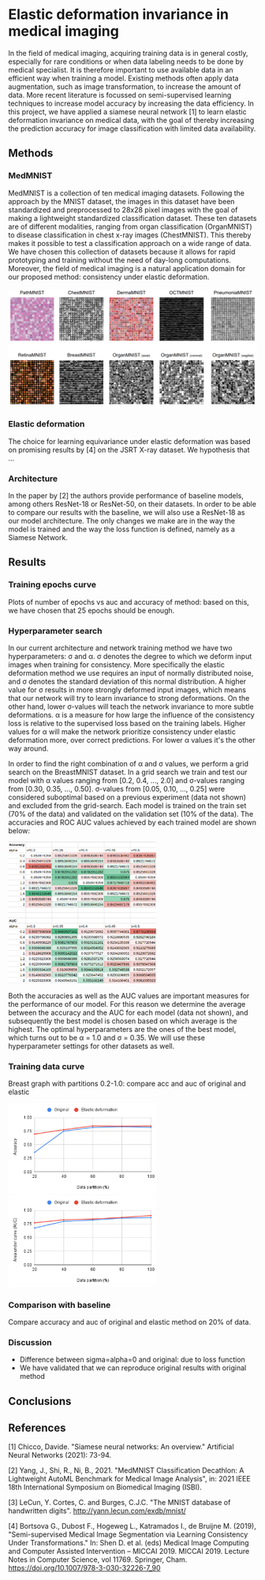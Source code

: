 # Elastic deformation invariance in medical imaging

In the field of medical imaging, acquiring training data is in general costly, especially for rare conditions or when data labeling needs to be done by medical specialist. It is therefore important to use available data in an efficient way when training a model. Existing methods often apply data augmentation, such as image transformation, to increase the amount of data. More recent literature is focussed on semi-supervised learning techniques to increase model accuracy by increasing the data efficiency. In this project, we have applied a siamese neural network [1] to learn elastic deformation invariance on medical data, with the goal of thereby increasing the prediction accuracy for image classification with limited data availability. 

## Methods

### MedMNIST
MedMNIST is a collection of ten medical imaging datasets. Following the approach by the MNIST dataset, the images in this dataset have been standardized and preprocessed to 28x28 pixel images with the goal of making a lightweight standardized classification dataset. These ten datasets are of different modalities, ranging from organ classification (OrganMNIST) to disease classification in chest x-ray images (ChestMNIST). This thereby makes it possible to test a classification approach on a wide range of data. We have chosen this collection of datasets because it allows for rapid prototyping and training without the need of day-long computations. Moreover, the field of medical imaging is a natural application domain for our proposed method: consistency under elastic deformation.
<br />
<br />
<img src="medmnist_overview.PNG" alt="medmnist_overview" width="600"/>

### Elastic deformation
The choice for learning equivariance under elastic deformation was based on promising results by [4] on the JSRT X-ray dataset. We hypothesis that ...

### Architecture
In the paper by [2] the authors provide performance of baseline models, among others ResNet-18 or ResNet-50, on their datasets. In order to be able to compare our results with the baseline, we will also use a ResNet-18 as our model architecture. The only changes we make are in the way the model is trained and the way the loss function is defined, namely as a Siamese Network.

## Results

### Training epochs curve
Plots of number of epochs vs auc and accuracy of method: based on this, we have chosen that 25 epochs should be enough.

### Hyperparameter search
In our current architecture and network training method we have two hyperparameters: σ and α. σ denotes the degree to which we deform input images when training for consistency. More specifically the elastic deformation method we use requires an input of normally distributed noise, and σ denotes the standard deviation of this normal distribution. A higher value for σ results in more strongly deformed input images, which means that our network will try to learn invariance to strong deformations. On the other hand, lower σ-values will teach the network invariance to more subtle deformations. α is a measure for how large the influence of the consistency loss is relative to the supervised loss based on the training labels. Higher values for α will make the network prioritize consistency under elastic deformation more, over correct predictions. For lower α values it's the other way around.

In order to find the right combination of α and σ values, we perform a grid search on the BreastMNIST dataset. In a grid search we train and test our model with α values ranging from \[0.2, 0.4, ..., 2.0\] and σ-values ranging from \[0.30, 0.35, ..., 0.50\]. σ-values from \[0.05, 0.10, ..., 0.25\] were considered suboptimal based on a previous experiment (data not shown) and excluded from the grid-search. Each model is trained on the train set (70% of the data) and validated on the validation set (10% of the data). The accuracies and ROC AUC values achieved by each trained model are shown below:

<img src="breast_grid_search_avg_auc.png" alt="grid search breast avg and auc" width="300"/>

Both the accuracies as well as the AUC values are important measures for the performance of our model. For this reason we determine the average between the accuracy and the AUC for each model (data not shown), and subsequently the best model is chosen based on which average is the highest. The optimal hyperparameters are the ones of the best model, which turns out to be α = 1.0 and σ = 0.35. We will use these hyperparameter settings for other datasets as well.


### Training data curve
Breast graph with partitions 0.2-1.0: compare acc and auc of original and elastic

<img src="Training data acc curve.png" alt="training data acc" width="300"/>
<img src="Training data auc curve.png" alt="training data auc" width="300"/>

### Comparison with baseline
Compare accuracy and auc of original and elastic method on 20% of data.

### Discussion
- Difference between sigma=alpha=0 and original: due to loss function
- We have validated that we can reproduce original results with original method

## Conclusions


## References
[1] Chicco, Davide. "Siamese neural networks: An overview." Artificial Neural Networks (2021): 73-94.

[2] Yang, J., Shi, R., Ni, B., 2021. "MedMNIST Classification Decathlon: A Lightweight AutoML Benchmark for Medical Image Analysis", in: 2021 IEEE 18th International Symposium on Biomedical Imaging (ISBI).

[3] LeCun, Y. Cortes, C. and Burges, C.J.C. "The MNIST database of handwritten digits". http://yann.lecun.com/exdb/mnist/

[4] Bortsova G., Dubost F., Hogeweg L., Katramados I., de Bruijne M. (2019), "Semi-supervised Medical Image Segmentation via Learning Consistency Under Transformations." In: Shen D. et al. (eds) Medical Image Computing and Computer Assisted Intervention – MICCAI 2019. MICCAI 2019. Lecture Notes in Computer Science, vol 11769. Springer, Cham. https://doi.org/10.1007/978-3-030-32226-7_90
